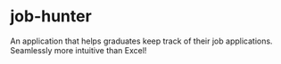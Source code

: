 # job-hunter
An application that helps graduates keep track of their job applications. Seamlessly more intuitive than Excel!
